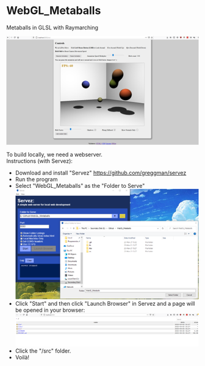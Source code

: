# WebGL_Metaballs
Metaballs in GLSL with Raymarching  
  
![Alt text](/src_clicked.png?raw=true "Metaballs") 
  
To build locally, we need a webserver.  
Instructions (with Servez):  
- Download and install "Servez" https://github.com/greggman/servez
- Run the program  
- Select "WebGL_Metaballs" as the "Folder to Serve"  
![Alt text](/servez_folderselect.png?raw=true "Servez Setup")  
- Click "Start" and then click "Launch Browser" in Servez and a page will be opened in your browser:  
![Alt text](/servez_folderview.png?raw=true "Folder View")  
- Click the "/src" folder.  
- Voilà!  
